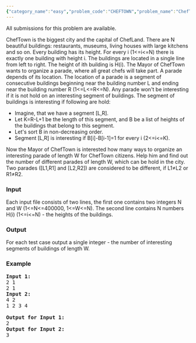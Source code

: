 ```yaml
---
{"category_name":"easy","problem_code":"CHEFTOWN","problem_name":"ChefTown Parade","languages_supported":{"0":"ADA","1":"ASM","2":"BASH","3":"BF","4":"C","5":"C99 strict","6":"CAML","7":"CLOJ","8":"CLPS","9":"CPP 4.3.2","10":"CPP 4.9.2","11":"CPP14","12":"CS2","13":"D","14":"ERL","15":"FORT","16":"FS","17":"GO","18":"HASK","19":"ICK","20":"ICON","21":"JAVA","22":"JS","23":"LISP clisp","24":"LISP sbcl","25":"LUA","26":"NEM","27":"NICE","28":"NODEJS","29":"PAS fpc","30":"PAS gpc","31":"PERL","32":"PERL6","33":"PHP","34":"PIKE","35":"PRLG","36":"PYTH","37":"PYTH 3.4","38":"RUBY","39":"SCALA","40":"SCM guile","41":"SCM qobi","42":"ST","43":"TCL","44":"TEXT","45":"WSPC"},"max_timelimit":1,"source_sizelimit":50000,"problem_author":"Rubanenko","problem_tester":"laycurse","date_added":"3-08-2012","tags":{"0":"Rubanenko","1":"data","2":"deque","3":"sep12"},"editorial_url":"http://discuss.codechef.com/problems/CHEFTOWN","time":{"view_start_date":1347356012,"submit_start_date":1347356012,"visible_start_date":1347355800,"end_date":1735669800},"layout":"problem"}
---
```

<span class="solution-visible-txt">All submissions for this problem are available.</span><p>
ChefTown is the biggest city and the capital of ChefLand. There are N beautiful buildings: restaurants, museums, living houses with large kitchens and so on. Every building has its height. For every i (1<=i<=N) there is exactly one building with height i. The buildings are located in a single line from left to right. The height of ith building is H(i). The Mayor of ChefTown wants to organize a parade, where all great chefs will take part. A parade depends of its location. The location of a parade is a segment of consecutive buildings beginning near the building number L and ending near the building number R (1<=L<=R<=N). Any parade won't be interesting if it is not hold on an interesting segment of buildings. The segment of buildings is interesting if following are hold:

<ul>
<li>Imagine, that we have a segment [L,R].</li>
<li>Let K=R-L+1 be the length of this segment, and B be a list of heights of the buildings that belong to this segment.</li>
<li>Let's sort B in non-decreasing order.</li>
<li>Segment [L,R] is interesting if B[i]-B[i-1]=1 for every i (2<=i<=K).</li>
</ul>
<p></p>
<p>
Now the Mayor of ChefTown is interested how many ways to organize an interesting parade of length W for ChefTown citizens. Help him and find out the number of different parades of length W, which can be hold in the city. Two parades ([L1,R1] and [L2,R2]) are considered to be different, if L1&ne;L2 or R1&ne;R2.

<h3>Input</h3>
<p> Each input file consists of two lines, the first one contains two integers N and W (1<=N<=400000, 1<=W<=N). The second line contains N numbers H(i) (1<=i<=N) - the heights of the buildings. 

<h3>Output</h3>
<p>For each test case output a single integer - the number of interesting segments of buildings of length W.

<h3>Example</h3>

<pre>
<b>Input 1:</b>
2 1
2 1
<b>Input 2:</b>
4 2
1 2 3 4

<b>Output for Input 1:</b>
2
<b>Output for Input 2:</b>
3
</pre>